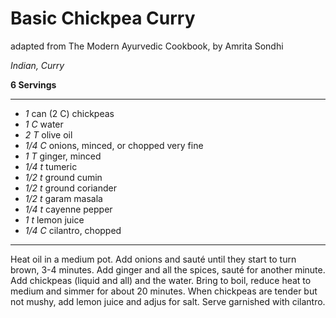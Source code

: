# Basic Chickpea Curry

adapted from The Modern Ayurvedic Cookbook, by Amrita Sondhi

*Indian, Curry*

**6 Servings**

---

- *1* can (2 C) chickpeas
- *1 C* water
- *2 T* olive oil
- *1/4 C* onions, minced, or chopped very fine
- *1 T* ginger, minced
- *1/4 t* tumeric
- *1/2 t* ground cumin
- *1/2 t* ground coriander
- *1/2 t* garam masala
- *1/4 t* cayenne pepper
- *1 t* lemon juice
- *1/4 C* cilantro, chopped

---

Heat oil in a medium pot. Add onions and sauté until they start to turn brown,
3-4 minutes. Add ginger and all the spices, sauté for another minute. Add
chickpeas (liquid and all) and the water. Bring to boil, reduce heat to medium
and simmer for about 20 minutes. When chickpeas are tender but not mushy, add
lemon juice and adjus for salt. Serve garnished with cilantro.

